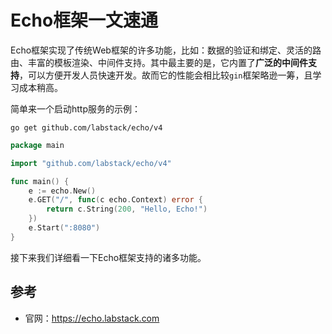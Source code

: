 # Echo框架一文速通
Echo框架实现了传统Web框架的许多功能，比如：数据的验证和绑定、灵活的路由、丰富的模板渲染、中间件支持。其中最主要的是，它内置了**广泛的中间件支持**，可以方便开发人员快速开发。故而它的性能会相比较`gin`框架略逊一筹，且学习成本稍高。

简单来一个启动http服务的示例：
```
go get github.com/labstack/echo/v4
```
```go
package main

import "github.com/labstack/echo/v4"

func main() {
	e := echo.New()
	e.GET("/", func(c echo.Context) error {
		return c.String(200, "Hello, Echo!")
	})
	e.Start(":8080")
}
```
接下来我们详细看一下Echo框架支持的诸多功能。



## 参考
- 官网：https://echo.labstack.com